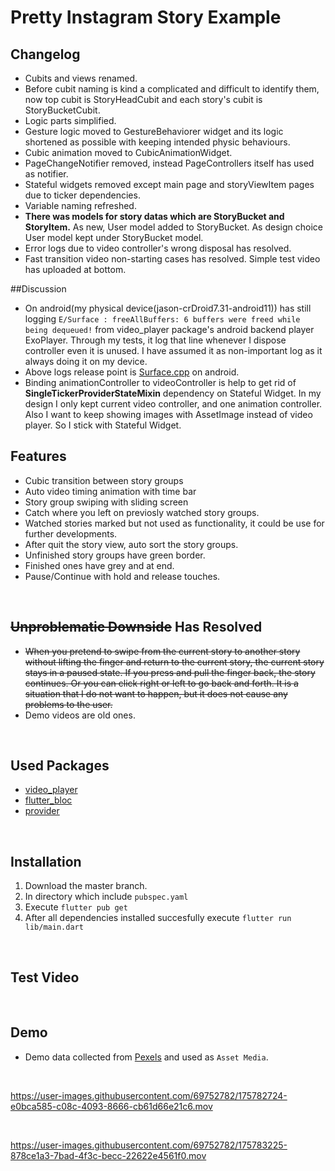 # Pretty Instagram Story Example

## Changelog

* Cubits and views renamed.
* Before cubit naming is kind a complicated and difficult to identify them, now top cubit is StoryHeadCubit and each story's cubit is StoryBucketCubit.
* Logic parts simplified.
* Gesture logic moved to GestureBehaviorer widget and its logic shortened as possible with keeping intended physic behaviours.
* Cubic animation moved to CubicAnimationWidget.
* PageChangeNotifier removed, instead PageControllers itself has used as notifier.
* Stateful widgets removed except main page and storyViewItem pages due to ticker dependencies.
* Variable naming refreshed.
* **There was models for story datas which are StoryBucket and StoryItem.** As new, User model added to StoryBucket. As design choice User model kept under StoryBucket model.
* Error logs due to video controller's wrong disposal has resolved.
* Fast transition video non-starting cases has resolved. Simple test video has uploaded at bottom.


##Discussion

* On android(my physical device(jason-crDroid7.31-android11)) has still logging ```E/Surface : freeAllBuffers: 6 buffers were freed while being dequeued!``` from video_player package's android backend player ExoPlayer. Through my tests, it log that line whenever I dispose controller even it is unused. I have assumed it as non-important log as it always doing it on my device.
* Above logs release point is [Surface.cpp](https://android.googlesource.com/platform/frameworks/native/+/master/libs/gui/Surface.cpp#2304) on android.
* Binding animationController to videoController is help to get rid of **SingleTickerProviderStateMixin** dependency on Stateful Widget. In my design I only kept current video controller, and one animation controller. Also I want to keep showing images with AssetImage instead of video player. So I stick with Stateful Widget.



## Features
* Cubic transition between story groups
* Auto video timing animation with time bar
* Story group swiping with sliding screen
* Catch where you left on previosly watched story groups.
* Watched stories marked but not used as functionality, it could be use for further developments.
* After quit the story view, auto sort the story groups.
* Unfinished story groups have green border.
* Finished ones have grey and at end.
* Pause/Continue with hold and release touches. 
<br />



## ~~Unproblematic Downside~~ Has Resolved

* ~~When you pretend to swipe from the current story to another story without lifting the finger and return to the current story, the current story stays in a paused state. If you press and pull the finger back, the story continues. Or you can click right or left to go back and forth. It is a situation that I do not want to happen, but it does not cause any problems to the user.~~
* Demo videos are old ones.

<br />

## Used Packages

* [video_player](https://pub.dev/packages/video_player)
* [flutter_bloc](https://pub.dev/packages/flutter_bloc)
* [provider](https://pub.dev/packages/provider)

<br />

## Installation

1. Download the master branch.
2. In directory which include ```pubspec.yaml```
3. Execute ```flutter pub get```
4. After all dependencies installed succesfully execute ```flutter run lib/main.dart```

<br />

## Test Video



<br />

## Demo

* Demo data collected from [Pexels](https://www.pexels.com/) and used as ```Asset Media```.


<br />

https://user-images.githubusercontent.com/69752782/175782724-e0bca585-c08c-4093-8666-cb61d66e21c6.mov

<br />

https://user-images.githubusercontent.com/69752782/175783225-878ce1a3-7bad-4f3c-becc-22622e4561f0.mov


